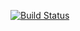 [![Build Status](https://travis-ci.org/ccnmtl/django-quizblock-random.svg?branch=master)](https://travis-ci.org/ccnmtl/django-quizblock-random)
